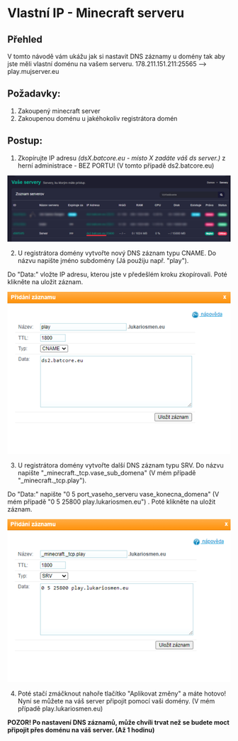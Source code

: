 # Vlastní IP - Minecraft serveru

## **Přehled**

V tomto návodě vám ukážu jak si nastavit DNS záznamy u domény tak aby jste měli vlastní doménu na vašem serveru. 178.211.151.211:25565 --&gt; play.mujserver.eu

## **Požadavky:**

1. Zakoupený minecraft server  
2. Zakoupenou doménu u jakéhokoliv registrátora domén

## Postup:

1. Zkopírujte IP adresu _\(dsX.batcore.eu - místo X zadáte váš ds server.\)_ z herní administrace - BEZ PORTU! \(V tomto případě ds2.batcore.eu\)

![](../.gitbook/assets/image%20%283%29.png)

2. U registrátora domény vytvořte nový DNS záznam typu CNAME. Do názvu napište jméno subdomény \(Já použiju např. "play"\). 

Do "Data:" vložte IP adresu, kterou jste v předešlém kroku zkopírovali. Poté klikněte na uložit záznam.

![](../.gitbook/assets/image%20%284%29.png)

3. U registrátora domény vytvořte další DNS záznam typu SRV. Do názvu napište "\_minecraft.\_tcp.vase\_sub\_domena" \(V mém případě "\_minecraft.\_tcp.play"\).

Do "Data:" napište "0 5 port\_vaseho\_serveru vase\_konecna\_domena" \(V mém případě "0 5 25800 play.lukariosmen.eu"\) . Poté klikněte na uložit záznam.

![](../.gitbook/assets/image%20%285%29.png)

4. Poté stačí zmáčknout nahoře tlačítko "Aplikovat změny" a máte hotovo! Nyní se můžete na váš server připojit pomocí vaši domény. \(V mém případě play.lukariosmen.eu\)

**POZOR! Po nastavení DNS záznamů, může chvíli trvat než se budete moct připojit přes doménu na váš server. \(Až 1 hodinu\)**

